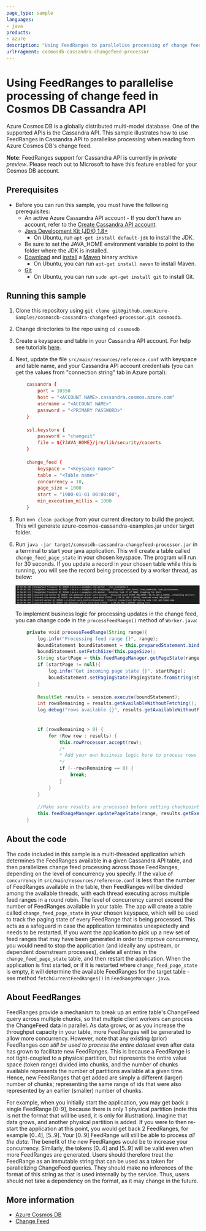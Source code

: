 ```yaml
---
page_type: sample
languages:
- java
products:
- azure
description: "Using FeedRanges to parallelise processing of change feed in Cosmos DB Cassandra API"
urlFragment: cosmosdb-cassandra-changefeed-processor
---
```


# Using FeedRanges to parallelise processing of change feed in Cosmos DB Cassandra API
Azure Cosmos DB is a globally distributed multi-model database. One of the supported APIs is the Cassandra API. This sample illustrates how to use FeedRanges in Cassandra API to parallelise processing when reading from Azure Cosmos DB's change feed.

**Note**: FeedRanges support for Cassandra API is currently in *private preview*. Please reach out to Microsoft to have this feature enabled for your Cosmos DB account. 

## Prerequisites
* Before you can run this sample, you must have the following prerequisites:
    * An active Azure Cassandra API account - If you don't have an account, refer to the [Create Cassandra API account](https://aka.ms/cassapijavaqs). 
    * [Java Development Kit (JDK) 1.8+](http://www.oracle.com/technetwork/java/javase/downloads/jdk8-downloads-2133151.html)
        * On Ubuntu, run `apt-get install default-jdk` to install the JDK.
    * Be sure to set the JAVA_HOME environment variable to point to the folder where the JDK is installed.
    * [Download](http://maven.apache.org/download.cgi) and [install](http://maven.apache.org/install.html) a [Maven](http://maven.apache.org/) binary archive
        * On Ubuntu, you can run `apt-get install maven` to install Maven.
    * [Git](https://www.git-scm.com/)
        * On Ubuntu, you can run `sudo apt-get install git` to install Git.

## Running this sample
1. Clone this repository using `git clone git@github.com:Azure-Samples/cosmosdb-cassandra-changefeed-processor.git cosmosdb`.

1. Change directories to the repo using `cd cosmosdb`

1. Create a keyspace and table in your Cassandra API account. For help see tutorials [here](https://docs.microsoft.com/azure/cosmos-db/cassandra/create-account-java).

1. Next, update the file `src/main/resources/reference.conf` with keyspace and table name, and your Cassandra API account credentials (you can get the values from "connection string" tab in Azure portal):

    ```conf
        cassandra {
            port = 10350
            host = "<ACCOUNT NAME>.cassandra.cosmos.azure.com"
            username = "<ACCOUNT NAME>"
            password = "<PRIMARY PASSWORD>"
        }
        
        ssl.keystore {
            password = "changeit"
            file = ${?JAVA_HOME}/jre/lib/security/cacerts
        }
        
        change_feed {
            keyspace = "<Keyspace name>"
            table = "<Table name>"
            concurrency = 10,
            page_size = 1000
            start = "1900-01-01 00:00:00",
            min_execution_millis = 1000
        }
    ```

1. Run `mvn clean package` from your current directory to build the project. This will generate azure-cosmos-cassandra-examples.jar under target folder.
 
1. Run `java -jar target/comsosdb-cassandra-changefeed-processor.jar` in a terminal to start your java application. This will create a table called `change_feed_page_state` in your chosen keyspace. The program will run for 30 seconds. If you update a record in your chosen table while this is running, you will see the record being processed by a worker thread, as below: 

   ![Console output](./media/cfp-output.jpg)

    To implement business logic for processing updates in the change feed, you can change code in the `processFeedRange()` method of `Worker.java`:

    ```java
        private void processFeedRange(String range){
            log.info("Processing feed range {}", range);
            BoundStatement boundStatement = this.preparedStatement.bind(this.startTime, range);
            boundStatement.setFetchSize(this.pageSize);
            String startPage = this.feedRangeManager.getPageState(range);
            if (startPage != null){
                log.info("Got incoming page state {}", startPage);
                boundStatement.setPagingState(PagingState.fromString(startPage));
            }
    
            ResultSet results = session.execute(boundStatement);
            int rowsRemaining = results.getAvailableWithoutFetching();
            log.debug("rows available {}", results.getAvailableWithoutFetching());
    
            
            if (rowsRemaining > 0) {
                for (Row row : results) {
                    this.rowProcessor.accept(row);    
                    /*
                    * Add your own business logic here to process rows that appears in the change feed....
                    */        
                    if (--rowsRemaining == 0) {
                        break;
                    }
                }
            }
    
            //Make sure results are processed before setting checkpoint
            this.feedRangeManager.updatePageState(range, results.getExecutionInfo().getPagingState().toString());
        }
    ```


## About the code
The code included in this sample is a multi-threaded application which determines the FeedRanges available in a given Cassandra API table, and then parallelizes change feed processing across those FeedRanges, depending on the level of concurrency you specify. If the value of `concurrency` in `src/main/resources/reference.conf` is less than the number of FeedRanges available in the table, then FeedRanges will be divided among the available threads, with each thread executing across multiple feed ranges in a round robin. The level of concurrency cannot exceed the number of FeedRanges available in your table. The app will create a table called `change_feed_page_state` in your chosen keyspace, which will be used to track the paging state of every FeedRange that is being processed. This acts as a safeguard in case the application terminates unexpectedly and needs to be restarted. If you want the application to pick up a new set of feed ranges that may have been generated in order to improve concurrency, you would need to stop the application (and ideally any upstream, or dependent downstream processes), delete all entries in the `change_feed_page_state` table, and then restart the application. When the application is first started, or if it is restarted where `change_feed_page_state` is empty, it will determine the available FeedRanges for the target table - see method `fetchCurrentFeedRanges()` in `FeedRangeManager.java`.

## About FeedRanges

FeedRanges provide a mechanism to break up an entire table's ChangeFeed query across multiple chunks, so that multiple client workers can process the ChangeFeed data in parallel. As data grows, or as you increase the throughput capacity in your table, more FeedRanges will be generated to allow more concurrency. However, note that any existing (prior) FeedRanges *can still be used to process the entire dataset* even after data has grown to facilitate new FeedRanges. This is because a FeedRange is not tight-coupled to a physical partition, but represents the entire value space (token range) divided into chunks, and the number of chunks available represents the number of partitions available at a given time. Hence, new FeedRanges that get added are simply a different (larger) number of chunks; representing the same range of ids that were also represented by an earlier (smaller) number of chunks. 

For example, when you initially start the application, you may get back a single FeedRange [0-9], because there is only 1 physical partition (note this is not the format that will be used, it is only for illustration). Imagine that data grows, and another physical partition is added. If you were to then re-start the application at this point, you would get back 2 FeedRanges, for example [0..4], [5..9]. Your [0..9] FeedRange will still be able to process *all the data*. The benefit of the new FeedRanges would be to increase your concurrency. Similarly, the tokens [0..4] and [5..9] will be valid even when more FeedRanges are generated. Users should therefore treat the FeedRange as an immutable string that can be used as a token for parallelizing ChangeFeed queries. They should make no inferences of the format of this string as that is used internally by the service. Thus, users should not take a dependency on the format, as it may change in the future.

## More information

- [Azure Cosmos DB](https://docs.microsoft.com/azure/cosmos-db/introduction)
- [Change Feed](https://docs.microsoft.com/azure/cosmos-db/cassandra/cassandra-change-feed?tabs=java)
